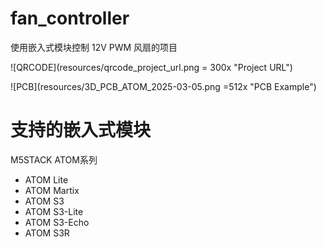 # fan_controller
使用嵌入式模块控制 12V PWM 风扇的项目

![QRCODE](resources/qrcode_project_url.png = 300x "Project URL")

![PCB](resources/3D_PCB_ATOM_2025-03-05.png =512x "PCB Example")



# 支持的嵌入式模块
M5STACK ATOM系列
- ATOM Lite
- ATOM Martix
- ATOM S3
- ATOM S3-Lite
- ATOM S3-Echo
- ATOM S3R
